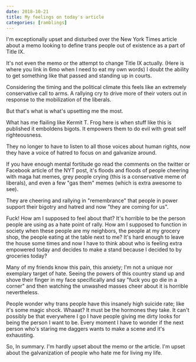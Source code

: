 ```yaml
---
date: 2018-10-21
title: My feelings on today's article
categories: [ramblings]
---
```


I'm exceptionally upset and disturbed over the New York Times article about a memo looking to define trans people out of existence as a part of Title IX. 

It's not even the memo or the attempt to change Title IX actually. (Here is where you link in 6mo when I need to eat my own words) I doubt the ability to get something like that passed and standing up in courts.

Considering the timing and the political climate this feels like an extremely conservative call to arms. A rallying cry to drive more of their voters out in response to the mobilization of the liberals.

But that's what is what's upsetting me the most.

What has me flailing like Kermit T. Frog here is when stuff like this is published it emboldens bigots. It empowers them to do evil with great self righteousness.

They no longer to have to listen to all those voices about human rights, now they have a voice of hatred to focus on and galvanize around.

If you have enough mental fortitude go read the comments on the twitter or Facebook article of the NYT post, it's floods and floods of people cheering with maga hat memes, grey people crying (this is a conservative meme of liberals), and even a few "gas them" memes (which is extra awesome to see).

They are cheering and rallying in "remembrance" that people in power support their bigotry and hatred and now "they are coming for us".

Fuck! How am I supposed to feel about that? It's horrible to be the person people are using as a hate point of rally. How am I supposed to function in society when these people are my neighbors, the people at my grocery shop, the people eating at the table next to me? It's hard enough to leave the house some times and now I have to think about who is feeling extra empowered today and decides to make a stand because I decided to by groceries today?

Many of my friends know this pain, this anxiety; I'm not a unique nor exemplary target of hate. Seeing the powers of this country stand up and shove their finger in my face specifically and say "fuck you go die in a corner" and then watching the unwashed masses cheer about it is horrible nevertheless.

People wonder why trans people have this insanely high suicide rate; like it's some magic shock. Whaaat? It must be the hormones they take. It can't possibly be that everywhere I go I have people giving me dirty looks for being the person I want to be. Every moment I have to wonder if the next person who's staring me daggers wants to make a scene and it's exhausting.

So, In summary. I'm hardly upset about the memo or the article. I'm upset about the galvanization of people who hate me for living my life.